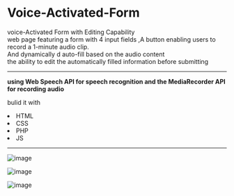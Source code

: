 # Voice-Activated-Form
voice-Activated Form with Editing Capability
<br>
web page featuring a form with 4 input fields ,A button enabling users to record a 1-minute audio clip. 
<br>
And dynamically d auto-fill based on the audio content
<br>
the ability to edit the automatically filled information before submitting
<br>
<hr>

<b>using Web Speech API for speech recognition and the MediaRecorder API for recording audio </b>

bulid it with 
<div>
  <li>HTML</li>
  <li>CSS</li>
  <li>PHP</li>
  <li>JS</li>
</div>
<hr>

![image](https://github.com/ama1Mh/Voice-Activated-Form/assets/97390633/cba49256-2b0c-43a7-8a74-4ea776cdb2c4)

![image](https://github.com/ama1Mh/Voice-Activated-Form/assets/97390633/388b18be-8b97-4dae-a201-4e54e17f8e28)

![image](https://github.com/ama1Mh/Voice-Activated-Form/assets/97390633/a3e7ffc8-ae3e-49f9-a126-a902a89a5dd7)

